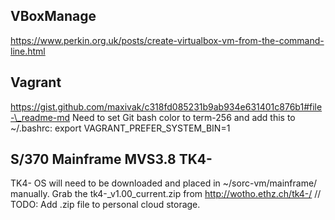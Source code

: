 ## VBoxManage
https://www.perkin.org.uk/posts/create-virtualbox-vm-from-the-command-line.html

## Vagrant
https://gist.github.com/maxivak/c318fd085231b9ab934e631401c876b1#file-\_readme-md
Need to set Git bash color to term-256 and add this to ~/.bashrc:
export VAGRANT\_PREFER\_SYSTEM\_BIN=1

## S/370 Mainframe MVS3.8 TK4-
TK4- OS will need to be downloaded and placed in ~/sorc-vm/mainframe/ manually.
Grab the tk4-_v1.00_current.zip from http://wotho.ethz.ch/tk4-/
// TODO: Add .zip file to personal cloud storage.

